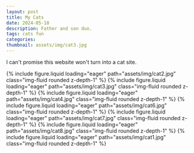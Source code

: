 ```yaml
---
layout: post
title: My Cats
date: 2024-05-18
description: Father and son duo.
tags: cats fun
categories:
thumbnail: assets/img/cat3.jpg
---
```


I can't promise this website won't turn into a cat site.

<swiper-container keyboard="true" navigation="true" pagination="true" pagination-clickable="true" pagination-dynamic-bullets="true" rewind="true">
  <swiper-slide>{% include figure.liquid loading="eager" path="assets/img/cat2.jpg" class="img-fluid rounded z-depth-1" %}</swiper-slide>
  <swiper-slide>{% include figure.liquid loading="eager" path="assets/img/cat3.jpg" class="img-fluid rounded z-depth-1" %}</swiper-slide>
  <swiper-slide>{% include figure.liquid loading="eager" path="assets/img/cat4.jpg" class="img-fluid rounded z-depth-1" %}</swiper-slide>
  <swiper-slide>{% include figure.liquid loading="eager" path="assets/img/cat6.jpg" class="img-fluid rounded z-depth-1" %}</swiper-slide>
  <swiper-slide>{% include figure.liquid loading="eager" path="assets/img/cat7.jpg" class="img-fluid rounded z-depth-1" %}</swiper-slide>
  <swiper-slide>{% include figure.liquid loading="eager" path="assets/img/cat8.jpg" class="img-fluid rounded z-depth-1" %}</swiper-slide>
  <swiper-slide>{% include figure.liquid loading="eager" path="assets/img/cat1.jpg" class="img-fluid rounded z-depth-1" %}</swiper-slide>
</swiper-container>